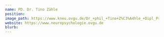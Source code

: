 ```yaml
---
name: PD. Dr. Tino Zähle
position:
image_path: https://www.kneu.ovgu.de/Dr_+phil_+Tino+Z%C3%A4hle_+Dipl_Psych_-height-1772-width-1181-p-1422/_/TZ_zivil.jpg
website: https://www.neuropsychologie.ovgu.de
blurb:
---
```

